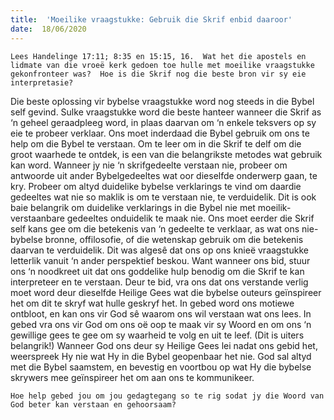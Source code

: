 ```yaml
---
title:  'Moeilike vraagstukke: Gebruik die Skrif enbid daaroor'
date:  18/06/2020
---
```


`Lees Handelinge 17:11; 8:35 en 15:15, 16.  Wat het die apostels en lidmate van die vroeë kerk gedoen toe hulle met moeilike vraagstukke gekonfronteer was?  Hoe is die Skrif nog die beste bron vir sy eie interpretasie?`

Die beste oplossing vir bybelse vraagstukke word nog steeds in die Bybel self gevind. Sulke vraagstukke word die beste hanteer wanneer die Skrif as ‘n geheel geraadpleeg word, in plaas daarvan om ‘n enkele teksvers op sy eie te probeer verklaar.  Ons moet inderdaad die Bybel gebruik om ons te help om die Bybel te verstaan. Om te leer om in die Skrif te delf om die groot waarhede te ontdek, is een van die belangrikste metodes wat gebruik kan word. Wanneer jy nie ‘n skrifgedeelte verstaan nie, probeer om antwoorde uit ander Bybelgedeeltes wat oor dieselfde onderwerp gaan, te kry. Probeer om altyd duidelike bybelse verklarings te vind om daardie gedeeltes wat nie so maklik is om te verstaan nie, te verduidelik.  Dit is ook baie belangrik om duidelike verklarings in die Bybel nie met moeilik-verstaanbare gedeeltes onduidelik te maak nie. Ons moet eerder die Skrif self kans gee om die betekenis van ‘n gedeelte te verklaar, as wat ons nie-bybelse bronne, offilosofie, of die wetenskap gebruik om die betekenis daarvan te verduidelik. Dit was algesê dat ons op ons knieë vraagstukke letterlik vanuit ‘n ander perspektief beskou.  Want wanneer ons bid, stuur ons ‘n noodkreet uit dat ons goddelike hulp benodig om die Skrif te kan interpreteer en te verstaan.  Deur te bid, vra ons dat ons verstande verlig moet word deur dieselfde Heilige Gees wat die bybelse outeurs geïnspireer het om dit te skryf wat hulle geskryf het.  In gebed word ons motiewe ontbloot, en kan ons vir God sê waarom ons wil verstaan wat ons lees. In gebed vra ons vir God om ons oë oop te maak vir sy Woord en om ons ‘n gewillige gees te gee om sy waarheid te volg en uit te leef.  (Dit is uiters belangrik!) Wanneer God ons deur sy Heilige Gees lei nadat ons gebid het, weerspreek Hy nie wat Hy in die Bybel geopenbaar het nie. God sal altyd met die Bybel saamstem, en bevestig en voortbou op wat Hy die bybelse skrywers mee geïnspireer het om aan ons te kommunikeer.

`Hoe help gebed jou om jou gedagtegang so te rig sodat jy die Woord van God beter kan verstaan en gehoorsaam?`